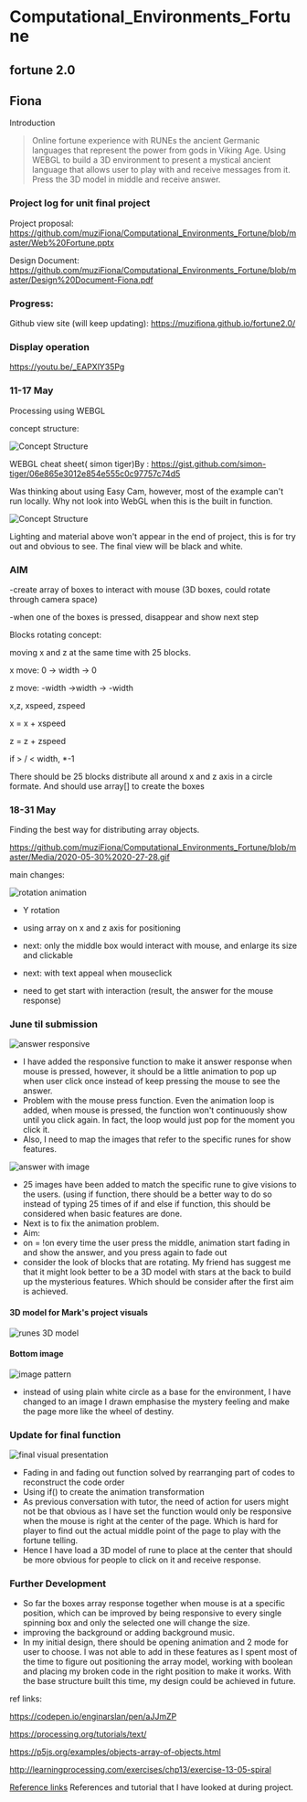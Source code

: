 # Computational_Environments_Fortune
## fortune 2.0
## Fiona

Introduction
>Online fortune experience with RUNEs the ancient Germanic languages that represent the power from gods in Viking Age.
>Using WEBGL to build a 3D environment to present a mystical ancient language that allows user to play with and receive messages from it. 
>Press the 3D model in middle and receive answer. 
### Project log for unit final project

Project proposal: https://github.com/muziFiona/Computational_Environments_Fortune/blob/master/Web%20Fortune.pptx

Design Document: https://github.com/muziFiona/Computational_Environments_Fortune/blob/master/Design%20Document-Fiona.pdf

### Progress:

Github view site (will keep updating):
https://muzifiona.github.io/fortune2.0/

### Display operation

https://youtu.be/_EAPXlY35Pg 


### 11-17 May

Processing using WEBGL

concept structure:

![Concept Structure](https://github.com/muziFiona/Computational_Environments_Fortune/blob/master/Media/2020-05-17%2019-41-47.gif)

WEBGL cheat sheet( simon tiger)By : https://gist.github.com/simon-tiger/06e865e3012e854e555c0c97757c74d5

Was thinking about using Easy Cam, however, most of the example can't run locally. Why not look into WebGL when this is the built in function. 

![Concept Structure](https://github.com/muziFiona/Computational_Environments_Fortune/blob/master/Media/2020-05-18%2001-09-15_1.gif)

Lighting and material above won't appear in the end of project, this is for try out and obvious to see. The final view will be black and white.

### AIM

-create array of boxes to interact with mouse (3D boxes, could rotate through camera space)

-when one of the boxes is pressed, disappear and show next step

Blocks rotating concept:

moving x and z at the same time with 25 blocks. 

x move: 0 -> width -> 0

z move: -width ->width -> -width

x,z, xspeed, zspeed

x = x + xspeed

z = z + zspeed

if > / < width, *-1

There should be 25 blocks distribute all around x and z axis in a circle formate. And should use array[] to create the boxes

### 18-31 May
Finding the best way for distributing array objects. 

https://github.com/muziFiona/Computational_Environments_Fortune/blob/master/Media/2020-05-30%2020-27-28.gif

main changes:

![rotation animation](https://github.com/muziFiona/Computational_Environments_Fortune/blob/master/Media/2020-05-30%2020-27-28.gif)

* Y rotation
* using array on x and z axis for positioning
* next: only the middle box would interact with mouse, and enlarge its size and clickable
* next: with text appeal when mouseclick

* need to get start with interaction (result, the answer for the mouse response)

### June til submission

![answer responsive](https://github.com/muziFiona/Computational_Environments_Fortune/blob/master/Media/fortune-function.png)

* I have added the responsive function to make it answer response when mouse is pressed, however, it should be a little animation to pop up when user click once instead of keep pressing the mouse to see the answer. 
* Problem with the mouse press function. Even the animation loop is added, when mouse is pressed, the function won't continuously show until you click again. In fact, the loop would just pop for the moment you click it. 
* Also, I need to map the images that refer to the specific runes for show features. 

![answer with image](https://github.com/muziFiona/Computational_Environments_Fortune/blob/master/Media/fortune-function2.png)

* 25 images have been added to match the specific rune to give visions to the users. (using if function, there should be a better way to do so instead of typing 25 times of if and else if function, this should be considered when basic features are done.
* Next is to fix the animation problem. 
* Aim:
* on = !on every time the user press the middle, animation start fading in and show the answer, and you press again to fade out
* consider the look of blocks that are rotating. My friend has suggest me that it might look better to be a 3D model with stars at the back to build up the mysterious features. Which should be consider after the first aim is achieved. 

#### 3D model for Mark's project visuals

![runes 3D model](https://github.com/muziFiona/Computational_Environments_Fortune/blob/master/Media/2020-06-06%20222029.jpg)

#### Bottom image
![image pattern](https://github.com/muziFiona/Computational_Environments_Fortune/blob/master/Media/bottom_BG.png)
* instead of using plain white circle as a base for the environment, I have changed to an image I drawn emphasise the mystery feeling and make the page more like the wheel of destiny.

### Update for final function

![final visual presentation](https://github.com/muziFiona/Computational_Environments_Fortune/blob/master/Media/2020-06-14%20193227.jpg)

* Fading in and fading out function solved by rearranging part of codes to reconstruct the code order 
* Using if() to create the animation transformation
* As previous conversation with tutor, the need of action for users might not be that obvious as I have set the function would only be responsive when the mouse is right at the center of the page. Which is hard for player to find out the actual middle point of the page to play with the fortune telling. 
* Hence I have load a 3D model of rune to place at the center that should be more obvious for people to click on it and receive response. 

### Further Development
* So far the boxes array response together when mouse is at a specific position, which can be improved by being responsive to every single spinning box and only the selected one will change the size. 
* improving the background or adding background music. 
* In my initial design, there should be opening animation and 2 mode for user to choose. I was not able to add in these features as I spent most of the time to figure out positioning the array model, working with boolean and placing my broken code in the right position to make it works. With the base structure built this time, my design could be achieved in future. 


ref links:

https://codepen.io/enginarslan/pen/aJJmZP

https://processing.org/tutorials/text/

https://p5js.org/examples/objects-array-of-objects.html

http://learningprocessing.com/exercises/chp13/exercise-13-05-spiral


[Reference links](https://github.com/muziFiona/Computational_Environments_Fortune/blob/master/Ref_List.md) References and tutorial that I have looked at during project. 
